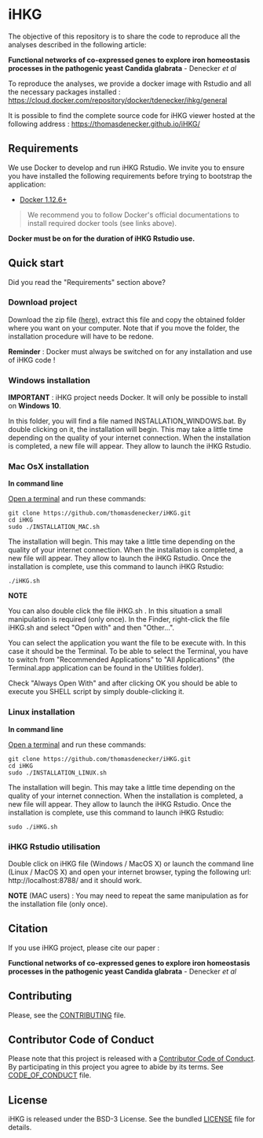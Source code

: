 # iHKG

The objective of this repository is to share the code to reproduce all the analyses described in the following article:

**Functional networks of co-expressed genes to explore iron homeostasis processes in the pathogenic yeast Candida glabrata** -
Denecker *et al*

To reproduce the analyses, we provide a docker image with Rstudio and all the necessary packages installed : https://cloud.docker.com/repository/docker/tdenecker/ihkg/general

It is possible to find the complete source code for iHKG viewer hosted at the following address : https://thomasdenecker.github.io/iHKG/


## Requirements

We use Docker to develop and run iHKG Rstudio. We invite you to ensure you have
 installed the following requirements before trying to bootstrap the application:

* [Docker 1.12.6+](https://docs.docker.com/engine/installation/)

> We recommend you to follow Docker's official documentations to install
  required docker tools (see links above).

**Docker must be on for the duration of iHKG Rstudio use.**

## Quick start

Did you read the "Requirements" section above?

### Download project

Download the zip file ([here](https://github.com/thomasdenecker/iHKG/archive/master.zip)), extract this file and copy the obtained folder where you want on your computer. Note that if you move the folder, the installation procedure will have to be redone.

**Reminder** : Docker must always be switched on for any installation and use of iHKG code !

### Windows installation

**IMPORTANT** : iHKG project needs Docker. It will only be possible to install on **Windows 10**.

In this folder, you will find a file named INSTALLATION_WINDOWS.bat. By double clicking on it, the installation will begin. This may take a little time depending on the quality of your internet connection. When the installation is completed, a new file will appear. They allow to launch the iHKG Rstudio.

### Mac OsX installation

**In command line**

[Open a terminal](https://www.youtube.com/watch?v=QROX039ckO8) and run these commands:

```
git clone https://github.com/thomasdenecker/iHKG.git
cd iHKG
sudo ./INSTALLATION_MAC.sh
```

The installation will begin. This may take a little time depending on the quality of your internet connection. When the installation is completed, a new file will appear. They allow to launch the iHKG Rstudio. Once the installation is complete, use this command to launch iHKG Rstudio:
```
./iHKG.sh
```

**NOTE**

You can also double click the file iHKG.sh . In this situation a small manipulation is required (only once). In the Finder, right-click the file iHKG.sh and select "Open with" and then "Other...".

You can select the application you want the file to be execute with. In this case it should be the Terminal. To be able to select the Terminal, you have to switch from "Recommended Applications" to "All Applications"  (the Terminal.app application can be found in the Utilities folder).

Check "Always Open With" and after clicking OK you should be able to execute you SHELL script by simply double-clicking it.

### Linux installation

**In command line**

[Open a terminal](https://linuxconfig.org/how-to-open-a-terminal-on-ubuntu-bionic-beaver-18-04-linux) and run these commands:

```
git clone https://github.com/thomasdenecker/iHKG.git
cd iHKG
sudo ./INSTALLATION_LINUX.sh
```

The installation will begin. This may take a little time depending on the quality of your internet connection. When the installation is completed, a new file will appear. They allow to launch the iHKG Rstudio. Once the installation is complete, use this command to launch iHKG Rstudio:

```
sudo ./iHKG.sh
```

### iHKG Rstudio utilisation

Double click on iHKG file (Windows / MacOS X) or launch the command line (Linux / MacOS X) and open your internet browser, typing the following url: http://localhost:8788/ and it should work.

**NOTE** (MAC users) : You may need to repeat the same manipulation as for the installation file (only once).


## Citation
If you use iHKG project, please cite our paper :

**Functional networks of co-expressed genes to explore iron homeostasis processes in the pathogenic yeast Candida glabrata** -
Denecker *et al*


## Contributing

Please, see the [CONTRIBUTING](CONTRIBUTING.md) file.

## Contributor Code of Conduct

Please note that this project is released with a [Contributor Code of
Conduct](http://contributor-covenant.org/). By participating in this project you
agree to abide by its terms. See [CODE_OF_CONDUCT](CODE_OF_CONDUCT.md) file.

## License

iHKG is released under the BSD-3 License. See the bundled [LICENSE](LICENSE)
file for details.
